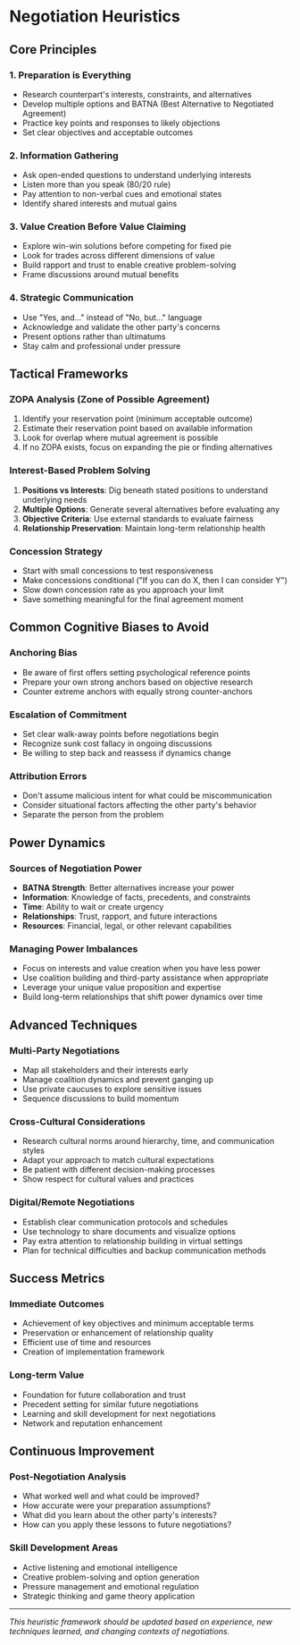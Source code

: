 
# Negotiation Heuristics

## Core Principles

### 1. Preparation is Everything
- Research counterpart's interests, constraints, and alternatives
- Develop multiple options and BATNA (Best Alternative to Negotiated Agreement)
- Practice key points and responses to likely objections
- Set clear objectives and acceptable outcomes

### 2. Information Gathering
- Ask open-ended questions to understand underlying interests
- Listen more than you speak (80/20 rule)
- Pay attention to non-verbal cues and emotional states
- Identify shared interests and mutual gains

### 3. Value Creation Before Value Claiming
- Explore win-win solutions before competing for fixed pie
- Look for trades across different dimensions of value
- Build rapport and trust to enable creative problem-solving
- Frame discussions around mutual benefits

### 4. Strategic Communication
- Use "Yes, and..." instead of "No, but..." language
- Acknowledge and validate the other party's concerns
- Present options rather than ultimatums
- Stay calm and professional under pressure

## Tactical Frameworks

### ZOPA Analysis (Zone of Possible Agreement)
1. Identify your reservation point (minimum acceptable outcome)
2. Estimate their reservation point based on available information
3. Look for overlap where mutual agreement is possible
4. If no ZOPA exists, focus on expanding the pie or finding alternatives

### Interest-Based Problem Solving
1. **Positions vs Interests**: Dig beneath stated positions to understand underlying needs
2. **Multiple Options**: Generate several alternatives before evaluating any
3. **Objective Criteria**: Use external standards to evaluate fairness
4. **Relationship Preservation**: Maintain long-term relationship health

### Concession Strategy
- Start with small concessions to test responsiveness
- Make concessions conditional ("If you can do X, then I can consider Y")
- Slow down concession rate as you approach your limit
- Save something meaningful for the final agreement moment

## Common Cognitive Biases to Avoid

### Anchoring Bias
- Be aware of first offers setting psychological reference points
- Prepare your own strong anchors based on objective research
- Counter extreme anchors with equally strong counter-anchors

### Escalation of Commitment
- Set clear walk-away points before negotiations begin
- Recognize sunk cost fallacy in ongoing discussions
- Be willing to step back and reassess if dynamics change

### Attribution Errors
- Don't assume malicious intent for what could be miscommunication
- Consider situational factors affecting the other party's behavior
- Separate the person from the problem

## Power Dynamics

### Sources of Negotiation Power
- **BATNA Strength**: Better alternatives increase your power
- **Information**: Knowledge of facts, precedents, and constraints
- **Time**: Ability to wait or create urgency
- **Relationships**: Trust, rapport, and future interactions
- **Resources**: Financial, legal, or other relevant capabilities

### Managing Power Imbalances
- Focus on interests and value creation when you have less power
- Use coalition building and third-party assistance when appropriate
- Leverage your unique value proposition and expertise
- Build long-term relationships that shift power dynamics over time

## Advanced Techniques

### Multi-Party Negotiations
- Map all stakeholders and their interests early
- Manage coalition dynamics and prevent ganging up
- Use private caucuses to explore sensitive issues
- Sequence discussions to build momentum

### Cross-Cultural Considerations
- Research cultural norms around hierarchy, time, and communication styles
- Adapt your approach to match cultural expectations
- Be patient with different decision-making processes
- Show respect for cultural values and practices

### Digital/Remote Negotiations
- Establish clear communication protocols and schedules
- Use technology to share documents and visualize options
- Pay extra attention to relationship building in virtual settings
- Plan for technical difficulties and backup communication methods

## Success Metrics

### Immediate Outcomes
- Achievement of key objectives and minimum acceptable terms
- Preservation or enhancement of relationship quality
- Efficient use of time and resources
- Creation of implementation framework

### Long-term Value
- Foundation for future collaboration and trust
- Precedent setting for similar future negotiations
- Learning and skill development for next negotiations
- Network and reputation enhancement

## Continuous Improvement

### Post-Negotiation Analysis
- What worked well and what could be improved?
- How accurate were your preparation assumptions?
- What did you learn about the other party's interests?
- How can you apply these lessons to future negotiations?

### Skill Development Areas
- Active listening and emotional intelligence
- Creative problem-solving and option generation
- Pressure management and emotional regulation
- Strategic thinking and game theory application

---

*This heuristic framework should be updated based on experience, new techniques learned, and changing contexts of negotiations.*
